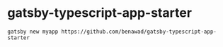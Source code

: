 # gatsby-typescript-app-starter

```
gatsby new myapp https://github.com/benawad/gatsby-typescript-app-starter
```
